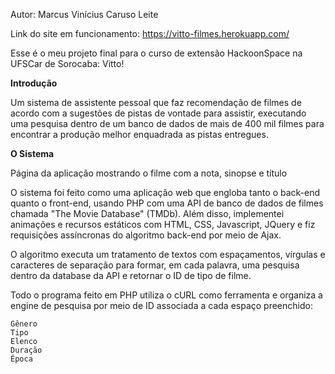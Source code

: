 Autor: Marcus Vinícius Caruso Leite

Link do site em funcionamento: https://vitto-filmes.herokuapp.com/

Esse é o meu projeto final para o curso de extensão HackoonSpace na UFSCar de Sorocaba: Vitto!

**Introdução**

Um sistema de assistente pessoal que faz recomendação de filmes de acordo com a sugestões de pistas de vontade para assistir, executando uma pesquisa dentro de um banco de dados de mais de 400 mil filmes para encontrar a produção melhor enquadrada as pistas entregues.


**O Sistema**

Página da aplicação mostrando o filme com a nota, sinopse e título

O sistema foi feito como uma aplicação web que engloba tanto o back-end quanto o front-end, usando PHP com uma API de banco de dados de filmes chamada "The Movie Database" (TMDb). Além disso, implementei animações e recursos estáticos com HTML, CSS, Javascript, JQuery e fiz requisições assíncronas do algoritmo back-end por meio de Ajax.

O algoritmo executa um tratamento de textos com espaçamentos, vírgulas e caracteres de separação para formar, em cada palavra, uma pesquisa dentro da database da API e retornar o ID de tipo de filme.

Todo o programa feito em PHP utiliza o cURL como ferramenta e organiza a engine de pesquisa por meio de ID associada a cada espaço preenchido:

    Gênero
    Tipo
    Elenco
    Duração
    Época
